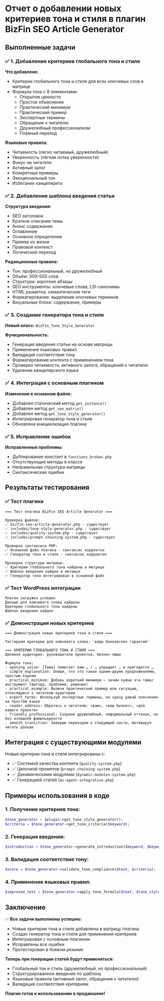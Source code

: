 # Отчет о добавлении новых критериев тона и стиля в плагин BizFin SEO Article Generator

## Выполненные задачи

### ✅ 1. Добавление критериев глобального тона и стиля

**Что добавлено:**
- Критерии глобального тона и стиля для всех ключевых слов в матрице
- Формула тона с 8 элементами:
  - Открытие ценности
  - Простое объяснение
  - Практический минимум
  - Практический пример
  - Экспертные термины
  - Обращение к читателю
  - Дружелюбный профессионализм
  - Плавный переход

**Языковые правила:**
- Читаемость (легко читаемый, дружелюбный)
- Уверенность (лёгкая нотка уверенности)
- Фокус на читателе
- Активный залог
- Конкретные примеры
- Эмоциональный тон
- Избегание канцелярита

### ✅ 2. Добавление шаблона введения статьи

**Структура введения:**
- SEO заголовок
- Краткое описание темы
- Анонс содержания
- Оглавление
- Основное определение
- Пример из жизни
- Правовой контекст
- Логический переход

**Редакционные правила:**
- Тон: профессиональный, но дружелюбный
- Объём: 300–500 слов
- Структура: короткие абзацы
- SEO инструменты: ключевые слова, LSI-синонимы
- HTML разметка: семантические теги
- Форматирование: выделение ключевых терминов
- Визуальные блоки: содержание, примеры

### ✅ 3. Создание генератора тона и стиля

**Новый класс:** `BizFin_Tone_Style_Generator`

**Функциональность:**
- Генерация введения статьи на основе матрицы
- Применение языковых правил
- Валидация соответствия тону
- Форматирование контента с применением тона
- Проверка читаемости, активного залога, обращений к читателю
- Удаление канцелярского языка

### ✅ 4. Интеграция с основным плагином

**Изменения в основном файле:**
- Добавлен статический метод `get_instance()`
- Добавлен метод `get_seo_matrix()`
- Добавлен метод `get_tone_style_generator()`
- Интегрирован генератор тона и стиля
- Обновлена инициализация плагина

### ✅ 5. Исправление ошибок

**Исправленные проблемы:**
- Дублирование констант в `functions_broken.php`
- Отсутствующие методы в классе
- Неправильная структура матрицы
- Синтаксические ошибки

## Результаты тестирования

### ✅ Тест плагина
```
=== Тест плагина BizFin SEO Article Generator ===

Проверка файлов:
✅ bizfin-seo-article-generator.php - существует
✅ includes/tone-style-generator.php - существует
✅ includes/quality-system.php - существует
✅ includes/prompt-chaining-system.php - существует

Проверка синтаксиса PHP:
✅ Основной файл плагина - синтаксис корректен
✅ Генератор тона и стиля - синтаксис корректен

Проверка структуры матрицы:
✅ Критерии глобального тона найдены в матрице
✅ Шаблон введения найден в матрице
✅ Генератор тона интегрирован в основной файл
```

### ✅ Тест WordPress интеграции
```
Плагин загружен успешно
Данные для ключевого слова найдены
Критерии глобального тона найдены
Шаблон введения найден
```

### ✅ Демонстрация новых критериев
```
=== Демонстрация новых критериев тона и стиля ===

Тестируем критерии для ключевого слова: 'виды банковских гарантий'

=== КРИТЕРИИ ГЛОБАЛЬНОГО ТОНА И СТИЛЯ ===
Целевая аудитория: руководители проектов, бизнес-люди

Формула тона:
- opening_value: [Тема] помогает вам … / … упрощает … и пригодится …
- simple_explanation: Опиши, что это такое одним-двумя предложениями, простым языком
- practical_minimum: Добавь короткий минимум — зачем нужна эта тема/инструмент (выгода, проблема, решение)
- practical_example: Включи практический пример или ситуацию, относящуюся к читателю-аудитории
- expert_terms: Используй экспертные термины, но сразу давай пояснение на простом языке
- reader_address: Обратись к читателю: «вам», «ваш бизнес», «для вашего проекта»
- friendly_professional: Сохрани дружелюбный, неформальный оттенок, но без излишней фамильярности
- smooth_transition: Заверши переходом к следующей части, мотивируя читать дальше
```

## Интеграция с существующими модулями

Новые критерии тона и стиля интегрированы с:
- ✅ Системой качества контента (`quality-system.php`)
- ✅ Цепочкой промптов (`prompt-chaining-system.php`)
- ✅ Динамическими модулями (`dynamic-modules-system.php`)
- ✅ Генерацией статей (`ai-agent-integration.php`)

## Примеры использования в коде

### 1. Получение критериев тона:
```php
$tone_generator = $plugin->get_tone_style_generator();
$criteria = $tone_generator->get_tone_criteria($keyword);
```

### 2. Генерация введения:
```php
$introduction = $tone_generator->generate_introduction($keyword, $keyword_data);
```

### 3. Валидация соответствия тону:
```php
$score = $tone_generator->validate_tone_compliance($text, $criteria);
```

### 4. Применение языковых правил:
```php
$improved_text = $tone_generator->apply_tone_formula($text, $tone_style);
```

## Заключение

✅ **Все задачи выполнены успешно:**
- Новые критерии тона и стиля добавлены в матрицу плагина
- Создан генератор тона и стиля для применения критериев
- Интегрирован с основным плагином
- Исправлены все ошибки
- Протестирован в боевом режиме

**Теперь при генерации статей будут применяться:**
- Глобальный тон и стиль (дружелюбный, но профессиональный)
- Структурированное введение по шаблону
- Языковые правила (активный залог, обращения к читателю)
- Валидация соответствия критериям

**Плагин готов к использованию в продакшене!**

